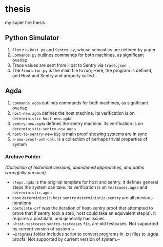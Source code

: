 # thesis
my super fire thesis

## Python Simulator
1. There is `Host.py` and `Sentry.py`, whose semantics are defined by paper
2. `Commands.py` outlines commands for both machines, as significant overlap
3. Trace values are sent from Host to Sentry via `trace.json`
4. The `Simulator.py` is the main file to run; Here, the program is defined, and Host and Sentry and properly called.

## Agda
1. `commands.agda` outlines commands for both machines, as significant overlap
2. `host-new.agda` defines the host machine. Its verification is on `deterministic-host-new.agda`
3. `sentry-new.agda` defines the sentry machine. Its verification is on `deterministic-sentry-new.agda`
4. `host-to-sentry-new-big` is main proof showing systems are in sync
5. `a-new-proof-unt-call` is a collection of perhaps trivial properties of system 

### Archive Folder
*(Collection of historical versions, abandoned approaches, and paths wrongfully pursued)*  
- `steps.agda` is the original template for host and sentry. It defines general steps the system can take. Its verification is on `testcases.agda` and `deterministic.agda`
- `host` `deterministic-host` `sentry` `deterministic-sentry` are all previous iterations
- `postulate-prf` was the iteration of host-sentry proof that attempted to prove that if sentry took a step, host could take an equivalent step(s). It requires a postulate, and generally has issues.
- ~`host-testcases` `sentry-testcases` `fib`, are old testcases. Not supported by current version of system.~
- ~`programs` folder includes script to convert programs in .txt files to .agda proofs. Not supported by current version of system.~